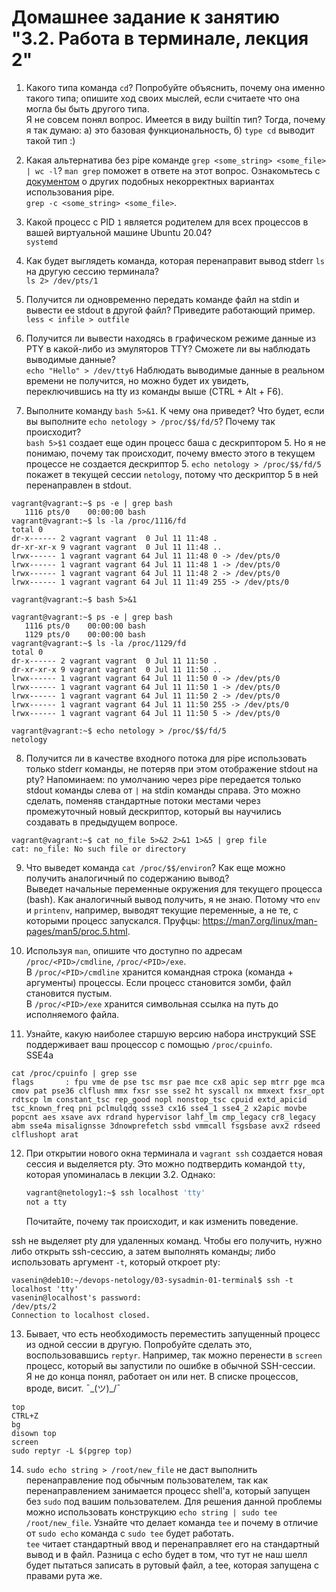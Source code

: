 # Домашнее задание к занятию "3.2. Работа в терминале, лекция 2"

1. Какого типа команда `cd`? Попробуйте объяснить, почему она именно такого типа; опишите ход своих мыслей, если считаете что она могла бы быть другого типа.  
Я не совсем понял вопрос. Имеется в виду builtin тип? Тогда, почему я так думаю: a) это базовая функциональность, б) `type cd` выводит такой тип  :)

2. Какая альтернатива без pipe команде `grep <some_string> <some_file> | wc -l`? `man grep` поможет в ответе на этот вопрос. Ознакомьтесь с [документом](http://www.smallo.ruhr.de/award.html) о других подобных некорректных вариантах использования pipe.  
`grep -c <some_string> <some_file>`.

3. Какой процесс с PID `1` является родителем для всех процессов в вашей виртуальной машине Ubuntu 20.04?  
`systemd`

4. Как будет выглядеть команда, которая перенаправит вывод stderr `ls` на другую сессию терминала?  
`ls 2> /dev/pts/1`

5. Получится ли одновременно передать команде файл на stdin и вывести ее stdout в другой файл? Приведите работающий пример.  
`less < infile > outfile`

6. Получится ли вывести находясь в графическом режиме данные из PTY в какой-либо из эмуляторов TTY? Сможете ли вы наблюдать выводимые данные?  
`echo "Hello" > /dev/tty6`
Наблюдать выводимые данные в реальном времени не получится, но можно будет их увидеть, переключившись на tty из команды выше (CTRL + Alt + F6).

7. Выполните команду `bash 5>&1`. К чему она приведет? Что будет, если вы выполните `echo netology > /proc/$$/fd/5`? Почему так происходит?  
`bash 5>$1` создает еще один процесс баша с дескриптором 5. Но я не понимаю, почему так происходит, почему вместо этого в текущем процессе не создается дескриптор 5. 
`echo netology > /proc/$$/fd/5` покажет в текущей сессии `netology`, потому что дескриптор 5 в ней перенаправлен в stdout.  
```
vagrant@vagrant:~$ ps -e | grep bash
   1116 pts/0    00:00:00 bash
vagrant@vagrant:~$ ls -la /proc/1116/fd
total 0
dr-x------ 2 vagrant vagrant  0 Jul 11 11:48 .
dr-xr-xr-x 9 vagrant vagrant  0 Jul 11 11:48 ..
lrwx------ 1 vagrant vagrant 64 Jul 11 11:48 0 -> /dev/pts/0
lrwx------ 1 vagrant vagrant 64 Jul 11 11:48 1 -> /dev/pts/0
lrwx------ 1 vagrant vagrant 64 Jul 11 11:48 2 -> /dev/pts/0
lrwx------ 1 vagrant vagrant 64 Jul 11 11:49 255 -> /dev/pts/0

vagrant@vagrant:~$ bash 5>&1

vagrant@vagrant:~$ ps -e | grep bash
   1116 pts/0    00:00:00 bash
   1129 pts/0    00:00:00 bash
vagrant@vagrant:~$ ls -la /proc/1129/fd
total 0
dr-x------ 2 vagrant vagrant  0 Jul 11 11:50 .
dr-xr-xr-x 9 vagrant vagrant  0 Jul 11 11:50 ..
lrwx------ 1 vagrant vagrant 64 Jul 11 11:50 0 -> /dev/pts/0
lrwx------ 1 vagrant vagrant 64 Jul 11 11:50 1 -> /dev/pts/0
lrwx------ 1 vagrant vagrant 64 Jul 11 11:50 2 -> /dev/pts/0
lrwx------ 1 vagrant vagrant 64 Jul 11 11:50 255 -> /dev/pts/0
lrwx------ 1 vagrant vagrant 64 Jul 11 11:50 5 -> /dev/pts/0

vagrant@vagrant:~$ echo netology > /proc/$$/fd/5
netology
```

8. Получится ли в качестве входного потока для pipe использовать только stderr команды, не потеряв при этом отображение stdout на pty? Напоминаем: по умолчанию через pipe передается только stdout команды слева от `|` на stdin команды справа.
Это можно сделать, поменяв стандартные потоки местами через промежуточный новый дескриптор, который вы научились создавать в предыдущем вопросе.  
```
vagrant@vagrant:~$ cat no_file 5>&2 2>&1 1>&5 | grep file
cat: no_file: No such file or directory
```

9. Что выведет команда `cat /proc/$$/environ`? Как еще можно получить аналогичный по содержанию вывод?  
Выведет начальные переменные окружения для текущего процесса (bash).
Как аналогичный вывод получить, я не знаю. Потому что `env` и `printenv`, например, выводят текущие переменные, а не те, с которыми процесс запускался. Пруфцы: https://man7.org/linux/man-pages/man5/proc.5.html.

10. Используя `man`, опишите что доступно по адресам `/proc/<PID>/cmdline`, `/proc/<PID>/exe`.  
В `/proc/<PID>/cmdline` хранится командная строка (команда + аргументы) процессы. Если процесс становится зомби, файл становится пустым.  
В `/proc/<PID>/exe` хранится символьная ссылка на путь до исполняемого файла.

11. Узнайте, какую наиболее старшую версию набора инструкций SSE поддерживает ваш процессор с помощью `/proc/cpuinfo`.  
SSE4a
```
cat /proc/cpuinfo | grep sse
flags		: fpu vme de pse tsc msr pae mce cx8 apic sep mtrr pge mca cmov pat pse36 clflush mmx fxsr sse sse2 ht syscall nx mmxext fxsr_opt rdtscp lm constant_tsc rep_good nopl nonstop_tsc cpuid extd_apicid tsc_known_freq pni pclmulqdq ssse3 cx16 sse4_1 sse4_2 x2apic movbe popcnt aes xsave avx rdrand hypervisor lahf_lm cmp_legacy cr8_legacy abm sse4a misalignsse 3dnowprefetch ssbd vmmcall fsgsbase avx2 rdseed clflushopt arat
```

12. При открытии нового окна терминала и `vagrant ssh` создается новая сессия и выделяется pty. Это можно подтвердить командой `tty`, которая упоминалась в лекции 3.2. Однако:

    ```bash
	vagrant@netology1:~$ ssh localhost 'tty'
	not a tty
    ```

	Почитайте, почему так происходит, и как изменить поведение.  

ssh не выделяет pty для удаленных команд. Чтобы его получить, нужно либо открыть ssh-сессию, а затем выполнять команды; либо использовать аргумент `-t`, который откроет pty:
```
vasenin@deb10:~/devops-netology/03-sysadmin-01-terminal$ ssh -t localhost 'tty'
vasenin@localhost's password: 
/dev/pts/2
Connection to localhost closed.
```

13. Бывает, что есть необходимость переместить запущенный процесс из одной сессии в другую. Попробуйте сделать это, воспользовавшись `reptyr`. Например, так можно перенести в `screen` процесс, который вы запустили по ошибке в обычной SSH-сессии.  
Я не до конца понял, работает он или нет. В списке процессов, вроде, висит. ¯\_(ツ)_/¯
```
top
CTRL+Z
bg
disown top
screen
sudo reptyr -L $(pgrep top)
```

14. `sudo echo string > /root/new_file` не даст выполнить перенаправление под обычным пользователем, так как перенаправлением занимается процесс shell'а, который запущен без `sudo` под вашим пользователем. Для решения данной проблемы можно использовать конструкцию `echo string | sudo tee /root/new_file`. Узнайте что делает команда `tee` и почему в отличие от `sudo echo` команда с `sudo tee` будет работать.  
`tee` читает стандартный ввод и перенаправляет его на стандартный вывод и в файл. Разница с echo будет в том, что тут не наш шелл будет пытаться записать в рутовый файл, а tee, которая запущена с правами рута же.
